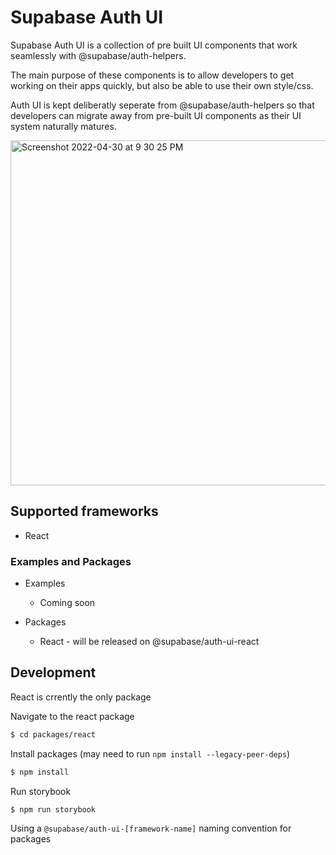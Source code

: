 # Supabase Auth UI

Supabase Auth UI is a collection of pre built UI components that work seamlessly with @supabase/auth-helpers.

The main purpose of these components is to allow developers to get working on their apps quickly, but also be able to use their own style/css.

Auth UI is kept deliberatly seperate from @supabase/auth-helpers so that developers can migrate away from pre-built UI components as their UI system naturally matures.

<img width="552" alt="Screenshot 2022-04-30 at 9 30 25 PM" src="https://user-images.githubusercontent.com/8291514/166107630-edb5190c-1d27-4757-8960-11ef14f87af1.png">


## Supported frameworks

- React

### Examples and Packages

- Examples

  - Coming soon

- Packages
  - React - will be released on @supabase/auth-ui-react

## Development

React is crrently the only package

Navigate to the react package

```bash
$ cd packages/react
```

Install packages
(may need to run `npm install --legacy-peer-deps`)

```bash
$ npm install
```

Run storybook

```bash
$ npm run storybook
```

Using a `@supabase/auth-ui-[framework-name]` naming convention for packages

